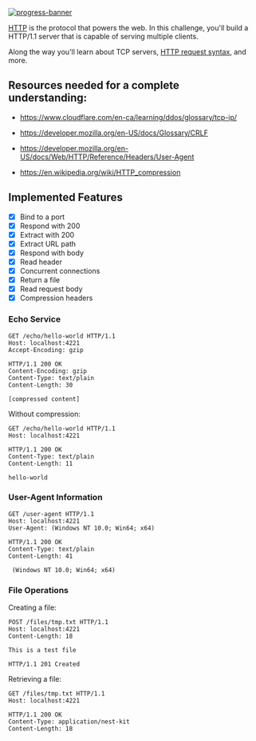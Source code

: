 [![progress-banner](https://backend.codecrafters.io/progress/http-server/3357626b-124f-4d56-9090-900013a94a0c)](https://app.codecrafters.io/users/codecrafters-bot?r=2qF)

[HTTP](https://en.wikipedia.org/wiki/Hypertext_Transfer_Protocol) is the
protocol that powers the web. In this challenge, you'll build a HTTP/1.1 server
that is capable of serving multiple clients.

Along the way you'll learn about TCP servers,
[HTTP request syntax](https://www.w3.org/Protocols/rfc2616/rfc2616-sec5.html),
and more.

## Resources needed for a complete understanding:

- https://www.cloudflare.com/en-ca/learning/ddos/glossary/tcp-ip/

- https://developer.mozilla.org/en-US/docs/Glossary/CRLF

- https://developer.mozilla.org/en-US/docs/Web/HTTP/Reference/Headers/User-Agent

- https://en.wikipedia.org/wiki/HTTP_compression

## Implemented Features

- [x] Bind to a port  
- [x] Respond with 200  
- [x] Extract with 200  
- [x] Extract URL path  
- [x] Respond with body  
- [x] Read header  
- [x] Concurrent connections  
- [x] Return a file  
- [x] Read request body  
- [x] Compression headers

### Echo Service

```http
GET /echo/hello-world HTTP/1.1
Host: localhost:4221
Accept-Encoding: gzip

HTTP/1.1 200 OK
Content-Encoding: gzip
Content-Type: text/plain
Content-Length: 30

[compressed content]
```

Without compression:
```http
GET /echo/hello-world HTTP/1.1
Host: localhost:4221

HTTP/1.1 200 OK
Content-Type: text/plain
Content-Length: 11

hello-world
```

### User-Agent Information

```http
GET /user-agent HTTP/1.1
Host: localhost:4221
User-Agent: (Windows NT 10.0; Win64; x64)

HTTP/1.1 200 OK
Content-Type: text/plain
Content-Length: 41

 (Windows NT 10.0; Win64; x64)
```

### File Operations

Creating a file:
```http
POST /files/tmp.txt HTTP/1.1
Host: localhost:4221
Content-Length: 18

This is a test file

HTTP/1.1 201 Created
```

Retrieving a file:
```http
GET /files/tmp.txt HTTP/1.1
Host: localhost:4221

HTTP/1.1 200 OK
Content-Type: application/nest-kit
Content-Length: 18

